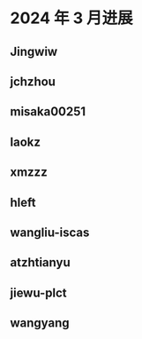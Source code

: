 # 2024 年 3 月进展

## Jingwiw


## jchzhou


## misaka00251


## laokz


## xmzzz


## hleft


## wangliu-iscas


## atzhtianyu


## jiewu-plct


## wangyang


